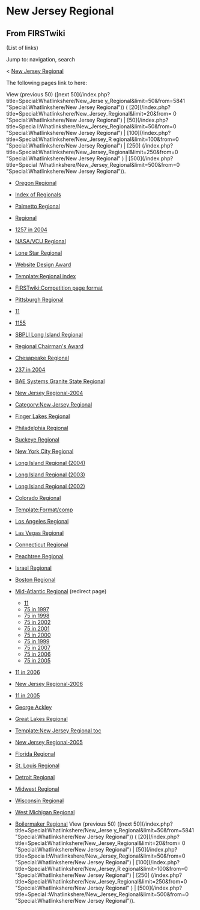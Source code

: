 # New Jersey Regional

## From FIRSTwiki

(List of links)

Jump to: navigation, search

< [New Jersey Regional](/index.php?title=New_Jersey_Regional&redirect=no "New Jersey Regional")

The following pages link to here:

View (previous 50) ([next 50](/index.php?title=Special:Whatlinkshere/New_Jerse
y_Regional&limit=50&from=5841 "Special:Whatlinkshere/New Jersey Regional")) ( [20](/index.php?title=Special:Whatlinkshere/New_Jersey_Regional&limit=20&from=
0 "Special:Whatlinkshere/New Jersey Regional") | [50](/index.php?title=Specia
l:Whatlinkshere/New_Jersey_Regional&limit=50&from=0 "Special:Whatlinkshere/New
Jersey Regional") | [100](/index.php?title=Special:Whatlinkshere/New_Jersey_R
egional&limit=100&from=0 "Special:Whatlinkshere/New Jersey Regional") | [250] (/index.php?title=Special:Whatlinkshere/New_Jersey_Regional&limit=250&from=0 "Special:Whatlinkshere/New Jersey Regional" ) | [500](/index.php?title=Special
:Whatlinkshere/New_Jersey_Regional&limit=500&from=0 "Special:Whatlinkshere/New
Jersey Regional")).

- [Oregon Regional](Oregon_Regional "Oregon Regional")
- [Index of Regionals](Index_of_Regionals "Index of Regionals")
- [Palmetto Regional](Palmetto_Regional "Palmetto Regional")
- [Regional](Regional "Regional")
- [1257 in 2004](1257_in_2004 "1257 in 2004")
- [NASA/VCU Regional](NASA/VCU_Regional "NASA/VCU Regional")
- [Lone Star Regional](Lone_Star_Regional "Lone Star Regional")
- [Website Design Award](Website_Design_Award "Website Design Award")
- [Template:Regional index](Template:Regional_index "Template:Regional index")
- [FIRSTwiki:Competition page format](FIRSTwiki:Competition_page_format "FIRSTwiki:Competition page format")
- [Pittsburgh Regional](Pittsburgh_Regional "Pittsburgh Regional")
- [11](11 "11")
- [1155](1155 "1155")
- [SBPLI Long Island Regional](SBPLI_Long_Island_Regional "SBPLI Long Island Regional")
- [Regional Chairman's Award](Regional_Chairman%27s_Award "Regional Chairman's Award")
- [Chesapeake Regional](Chesapeake_Regional "Chesapeake Regional")
- [237 in 2004](237_in_2004 "237 in 2004")
- [BAE Systems Granite State Regional](BAE_Systems_Granite_State_Regional "BAE Systems Granite State Regional")
- [New Jersey Regional-2004](New_Jersey_Regional-2004 "New Jersey Regional-2004")
- [Category:New Jersey Regional](Category:New_Jersey_Regional "Category:New Jersey Regional")
- [Finger Lakes Regional](Finger_Lakes_Regional "Finger Lakes Regional")
- [Philadelphia Regional](Philadelphia_Regional "Philadelphia Regional")
- [Buckeye Regional](Buckeye_Regional "Buckeye Regional")
- [New York City Regional](New_York_City_Regional "New York City Regional")
- [Long Island Regional (2004)](Long_Island_Regional_%282004%29 "Long Island Regional \(2004\)")
- [Long Island Regional (2003)](Long_Island_Regional_%282003%29 "Long Island Regional \(2003\)")
- [Long Island Regional (2002)](Long_Island_Regional_%282002%29 "Long Island Regional \(2002\)")
- [Colorado Regional](Colorado_Regional "Colorado Regional")
- [Template:Format/comp](Template:Format/comp "Template:Format/comp")
- [Los Angeles Regional](Los_Angeles_Regional "Los Angeles Regional")
- [Las Vegas Regional](Las_Vegas_Regional "Las Vegas Regional")
- [Connecticut Regional](Connecticut_Regional "Connecticut Regional")
- [Peachtree Regional](Peachtree_Regional "Peachtree Regional")
- [Israel Regional](Israel_Regional "Israel Regional")
- [Boston Regional](Boston_Regional "Boston Regional")
- [Mid-Atlantic Regional](/index.php?title=Mid-Atlantic_Regional&redirect=no "Mid-Atlantic Regional") (redirect page) 

  - [11](11 "11")
  - [75 in 1997](75_in_1997 "75 in 1997")
  - [75 in 1998](75_in_1998 "75 in 1998")
  - [75 in 2002](75_in_2002 "75 in 2002")
  - [75 in 2001](75_in_2001 "75 in 2001")
  - [75 in 2000](75_in_2000 "75 in 2000")
  - [75 in 1999](75_in_1999 "75 in 1999")
  - [75 in 2007](75_in_2007 "75 in 2007")
  - [75 in 2006](75_in_2006 "75 in 2006")
  - [75 in 2005](75_in_2005 "75 in 2005")

- [11 in 2006](11_in_2006 "11 in 2006")
- [New Jersey Regional-2006](New_Jersey_Regional-2006 "New Jersey Regional-2006")
- [11 in 2005](11_in_2005 "11 in 2005")
- [George Ackley](George_Ackley "George Ackley")
- [Great Lakes Regional](Great_Lakes_Regional "Great Lakes Regional")
- [Template:New Jersey Regional toc](Template:New_Jersey_Regional_toc "Template:New Jersey Regional toc")
- [New Jersey Regional-2005](New_Jersey_Regional-2005 "New Jersey Regional-2005")
- [Florida Regional](Florida_Regional "Florida Regional")
- [St. Louis Regional](St._Louis_Regional "St. Louis Regional")
- [Detroit Regional](Detroit_Regional "Detroit Regional")
- [Midwest Regional](Midwest_Regional "Midwest Regional")
- [Wisconsin Regional](Wisconsin_Regional "Wisconsin Regional")
- [West Michigan Regional](West_Michigan_Regional "West Michigan Regional")
- [Boilermaker Regional](Boilermaker_Regional "Boilermaker Regional") View (previous 50) ([next 50](/index.php?title=Special:Whatlinkshere/New_Jerse
  y_Regional&limit=50&from=5841 "Special:Whatlinkshere/New Jersey Regional")) ( [20](/index.php?title=Special:Whatlinkshere/New_Jersey_Regional&limit=20&from=
  0 "Special:Whatlinkshere/New Jersey Regional") | [50](/index.php?title=Specia
  l:Whatlinkshere/New_Jersey_Regional&limit=50&from=0 "Special:Whatlinkshere/New
  Jersey Regional") | [100](/index.php?title=Special:Whatlinkshere/New_Jersey_R
  egional&limit=100&from=0 "Special:Whatlinkshere/New Jersey Regional") | [250] (/index.php?title=Special:Whatlinkshere/New_Jersey_Regional&limit=250&from=0 "Special:Whatlinkshere/New Jersey Regional" ) | [500](/index.php?title=Special
  :Whatlinkshere/New_Jersey_Regional&limit=500&from=0 "Special:Whatlinkshere/New
  Jersey Regional")).
